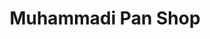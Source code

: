 ---
title: "Muhammadi Pan Shop"
url: /karachi/muhammadi-pan-shop-mukhi-chaitram-rd-soldier-bazaar/
shop: shop
---